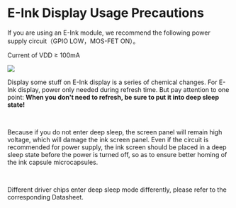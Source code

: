 # E-Ink Display Usage Precautions

If you are using an E-Ink module, we recommend the following power supply circuit（GPIO LOW，MOS-FET ON）。

Current of VDD ≥ 100mA

![](http://119.23.153.38/img/e-ink_power.png)



Display some stuff on E-Ink display is a series of chemical changes. For E-Ink display, power only needed during refresh time. But pay attention to one point: **When you don't need to refresh, be sure to put it into deep sleep state!**

&nbsp;

Because if you do not enter deep sleep, the screen panel will remain high voltage, which will damage the ink screen panel. Even if the circuit is recommended for power supply, the ink screen should be placed in a deep sleep state before the power is turned off, so as to ensure better homing of the ink capsule microcapsules.

&nbsp;

Different driver chips enter deep sleep mode differently, please refer to the corresponding Datasheet.

